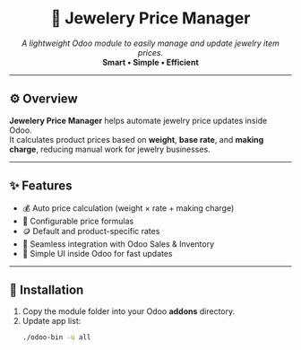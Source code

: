 <h1 align="center">💎 Jewelery Price Manager</h1>

<p align="center">
  <i>A lightweight Odoo module to easily manage and update jewelry item prices.</i><br>
  <b>Smart • Simple • Efficient</b>
</p>

---

## ⚙️ Overview
**Jewelery Price Manager** helps automate jewelry price updates inside Odoo.  
It calculates product prices based on **weight**, **base rate**, and **making charge**, reducing manual work for jewelry businesses.

---

## ✨ Features
- 💰 Auto price calculation (weight × rate + making charge)  
- 🧮 Configurable price formulas  
- 🪙 Default and product-specific rates  
- 🧾 Seamless integration with Odoo Sales & Inventory  
- 🧠 Simple UI inside Odoo for fast updates  

---

## 🧩 Installation
1. Copy the module folder into your Odoo **addons** directory.  
2. Update app list:
   ```bash
   ./odoo-bin -u all
